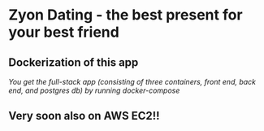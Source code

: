 
# Zyon Dating - the best present for your best friend

## Dockerization of this app

<i> You get the full-stack app (consisting of three containers, front end, back end, and postgres db) by running docker-compose </i>

## Very soon also on AWS EC2!!